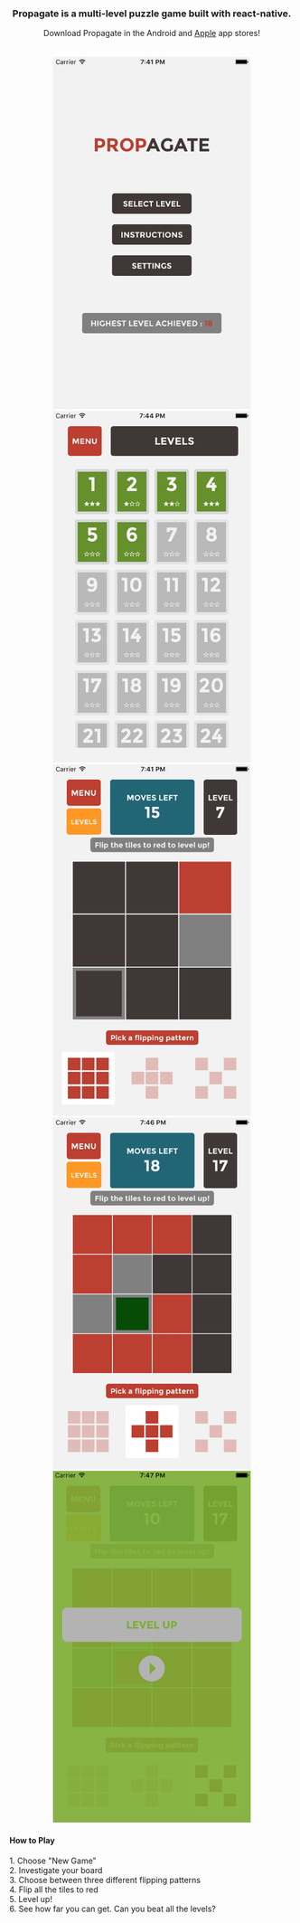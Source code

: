 <h3 align="center">Propagate is a multi-level puzzle game built with react-native.</h1>

<p align="center">
  Download Propagate in the Android and <a href="https://itunes.apple.com/us/app/propagate/id1252445122?mt=8">Apple</a> app stores!</><br /><br /><br />
  <img src="./images/V2.0/1.png" width="350"/>
  <img src="./images/V2.0/2.png" width="350"/>
  <img src="./images/V2.0/3.png" width="350"/>
  <img src="./images/V2.0/4.png" width="350"/>
  <img src="./images/V2.0/5.png" width="350"/>
</p>

<h4>How to Play</h4>
<p>
  1. Choose "New Game"<br/>
  2. Investigate your board<br/>
  3. Choose between three different flipping patterns<br/>
  4. Flip all the tiles to red<br/>
  5. Level up!<br/>
  6. See how far you can get. Can you beat all the levels?<br/>

